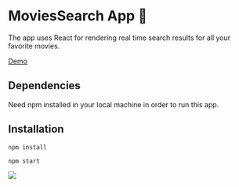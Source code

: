 # MoviesSearch App :rocket:

The app uses React for rendering real time search results for all your favorite movies.

[Demo](https://movi-search.netlify.app/)

## Dependencies

Need npm installed in your local machine in order to run this app.

## Installation

```
npm install

npm start
```

![](https://user-images.githubusercontent.com/62604902/95895451-4ea47680-0da8-11eb-97a6-ff489e7d39b3.png)
